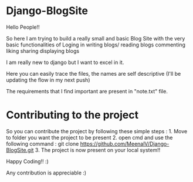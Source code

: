 # Django-BlogSite

Hello People!!

So here I am trying to build a really small and basic Blog Site with the very basic functionalities of 
  Loging in
  writing blogs/ reading blogs
  commenting
  liking 
  sharing
  displaying blogs

I am really new to django but I want to excel in it.

Here you can easily trace the files, the names are self descriptive (I'll be updating the flow in my next push)

The requirements that I find important are present in "note.txt" file.


# Contributing to the project

So you can contribute the project by following these simple steps :
	1. Move to folder you want the project to be present
	2. open cmd and use the following command : git clone https://github.com/MeenalV/Django-BlogSite.git
	3. The project is now present on your local system!!

Happy Coding!! :)

Any contribution is appreciable :)
